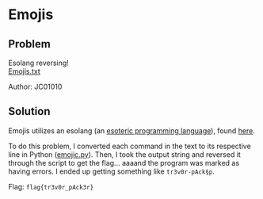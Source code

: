 # Emojis
## Problem
Esolang reversing!  
[Emojis.txt](./Emojis.txt)  

Author: JC01010

## Solution
Emojis utilizes an esolang (an [esoteric programming language](https://en.wikipedia.org/wiki/Esoteric_programming_language)), found [here](https://esolangs.org/wiki/Emoji-gramming).

To do this problem, I converted each command in the text to its respective line in Python ([emojic.py](./emojic.py)). Then, I took the output string and reversed it through the script to get the flag... aaaand the program was marked as having errors. I ended up getting something like `tr3v0r-pAck§p`.

Flag: `flag{tr3v0r_pAck3r}`